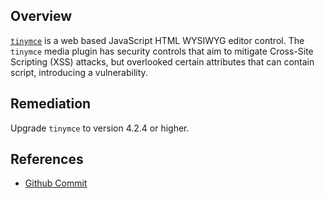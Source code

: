 ## Overview
[`tinymce`](https://www.npmjs.com/package/tinymce) is a web based JavaScript HTML WYSIWYG editor control.
The `tinymce` media plugin has security controls that aim to mitigate Cross-Site Scripting (XSS) attacks, but overlooked certain attributes that can contain script, introducing a vulnerability.

## Remediation
Upgrade `tinymce` to version 4.2.4 or higher.

## References
- [Github Commit](https://github.com/tinymce/tinymce/commit/c68a5930512d7b37b5dc495bde5f7cbb739e11e7)
